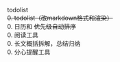 todolist  
~~0. todolist（改markdown格式和渲染）~~  
0. 日历和 ~~优先级自动排序~~  
0. 阅读工具  
0. 长文概括拆解，总结归纳  
0. 分心提醒工具  
